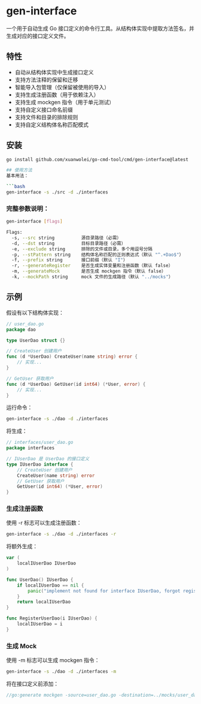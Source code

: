 # gen-interface

一个用于自动生成 Go 接口定义的命令行工具。从结构体实现中提取方法签名，并生成对应的接口定义文件。

## 特性

- 自动从结构体实现中生成接口定义
- 支持方法注释的保留和迁移
- 智能导入包管理（仅保留被使用的导入）
- 支持生成注册函数（用于依赖注入）
- 支持生成 mockgen 指令（用于单元测试）
- 支持自定义接口命名前缀
- 支持文件和目录的排除规则
- 支持自定义结构体名称匹配模式

## 安装

```bash
go install github.com/xuanwolei/go-cmd-tool/cmd/gen-interface@latest

## 使用方法
基本用法：

```bash
gen-interface -s ./src -d ./interfaces
```

### 完整参数说明：

```bash
gen-interface [flags]

Flags:
  -s, --src string          源目录路径（必需）
  -d, --dst string          目标目录路径（必需）
  -e, --exclude string      排除的文件或目录，多个用逗号分隔
  -p, --stPattern string    结构体名称匹配的正则表达式（默认 "^.+Dao$"）
  -f, --prefix string       接口前缀（默认 "I"）
  -r, --generateRegister    是否生成实体变量和注册函数（默认 false）
  -m, --generateMock        是否生成 mockgen 指令（默认 false）
  -k, --mockPath string     mock 文件的生成路径（默认 "../mocks"）
```

## 示例
假设有以下结构体实现：

```go
// user_dao.go
package dao

type UserDao struct {}

// CreateUser 创建用户
func (d *UserDao) CreateUser(name string) error {
    // 实现...
}

// GetUser 获取用户
func (d *UserDao) GetUser(id int64) (*User, error) {
    // 实现...
}
```

运行命令：

```bash
gen-interface -s ./dao -d ./interfaces
```

将生成：

```go
// interfaces/user_dao.go
package interfaces

// IUserDao 是 UserDao 的接口定义
type IUserDao interface {
    // CreateUser 创建用户
    CreateUser(name string) error
    // GetUser 获取用户
    GetUser(id int64) (*User, error)
}
```

### 生成注册函数
使用 -r 标志可以生成注册函数：

```bash
gen-interface -s ./dao -d ./interfaces -r
```

将额外生成：

```go
var (
    localIUserDao IUserDao
)

func UserDao() IUserDao {
    if localIUserDao == nil {
        panic("implement not found for interface IUserDao, forgot register?")
    }
    return localIUserDao
}

func RegisterUserDao(i IUserDao) {
    localIUserDao = i
}
```

### 生成 Mock
使用 -m 标志可以生成 mockgen 指令：

```bash
gen-interface -s ./dao -d ./interfaces -m
```

将在接口定义前添加：

```go
//go:generate mockgen -source=user_dao.go -destination=../mocks/user_dao.go -package=mocks
```
